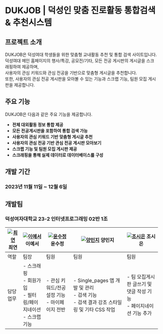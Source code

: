 # DUKJOB | 덕성인 맞춤 진로활동 통합검색 & 추천시스템

## 프로젝트 소개

DUKJOB은 덕성여대 학생들을 위한 맞춤형 교내활동 추천 및 통합 검색 사이트입니다. <br>
덕성여대 메인 홈페이지의 행사/특강, 공모전/기타, 모든 전공 게시판의 게시글을 스크래핑하여 제공하며, <br>사용자의 관심 키워드와 관심 전공을 기반으로 맞춤형 게시글을 추천합니다. <br>
또한, 사용자의 관심 전공 게시판을 모아볼 수 있는 기능과 스크랩 기능, 팀원 모집 게시판을 제공합니다.



## 주요 기능

DUKJOB은 다음과 같은 주요 기능을 제공합니다.

* **전체 대외활동 정보 통합 제공**
* **모든 전공게시판을 포함하여 통합 검색 가능**
* **사용자의 관심 키워드 기반 맞춤형 게시글 추천**
* **사용자의 관심 전공 기반 관심 전공 게시판 모아보기**
* **스크랩 기능 및 팀원 모집 게시판 제공**
* **스크래핑을 통해 실제 데이터로 데이터베이스를 구성**



## 개발 기간

### 2023년 11월 11일 ~ 12월 6일

## 개발팀

### 덕성여자대학교 23-2 인터넷프로그래밍 02반 1조



<!-- 구성원 1 -->
| [![최연](https://github.com/duksungDjango23/ds_DjangoTeam01/assets/136547010/2a0390c4-aee0-43d8-ad16-7658ed9d61b3)](링크_주소) 최연 | [![이예서](https://github.com/duksungDjango23/ds_DjangoTeam01/assets/136547010/dfee78b1-c165-4b85-9142-24342b9ddb8b)](링크_주소) 이예서 | [![윤수정](https://github.com/duksungDjango23/ds_DjangoTeam01/assets/136547010/2d1235f6-1ccc-4943-a7d9-694826f14f5f)](링크_주소) 윤수정 | [![양민지](https://github.com/duksungDjango23/ds_DjangoTeam01/assets/136547010/3327d053-27d0-4a05-88cd-bc781869759e)](링크_주소) 양민지 | [![조시은](https://github.com/duksungDjango23/ds_DjangoTeam01/assets/136547010/b78cabfa-aa01-457c-8878-510d3d169792)](링크_주소) 조시은 |
|------|------|------|------|------|
| 역할  | 팀장 | 팀원 | 팀원 | 팀원 | 팀원 |
| 담당업무 | - 스크래핑<br> - 회원가입<br>- 필터링/페이지네이션<br> - 스크랩 기능 | - 관심 키워드/전공 설정 기능<br> - 마이페이지 전반  | - Single_pages 앱 개발 및 관리<br>- 검색 기능<br>- 검색 결과 강조 스타일링 및 기타 CSS 작업 | - 팀 모집게시판 글쓰기 및 댓글 작성 기능<br>- 페이지네이션 기능 추가 | - 추천페이지 추천로직 개발<br>- 필터링/페이지네이션 기능 |
